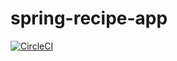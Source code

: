 # spring-recipe-app
[![CircleCI](https://circleci.com/gh/OkanHollander/spring-mongodb-recipe-app.svg?style=svg)](https://circleci.com/gh/OkanHollander/spring-mongodb-recipe-app)
